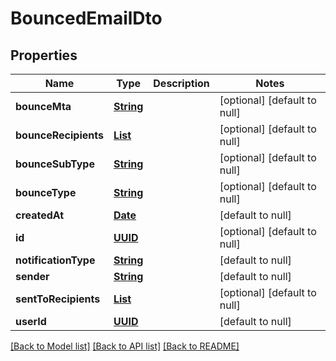 # BouncedEmailDto
## Properties

Name | Type | Description | Notes
------------ | ------------- | ------------- | -------------
**bounceMta** | [**String**](string) |  | [optional] [default to null]
**bounceRecipients** | [**List**](string) |  | [optional] [default to null]
**bounceSubType** | [**String**](string) |  | [optional] [default to null]
**bounceType** | [**String**](string) |  | [optional] [default to null]
**createdAt** | [**Date**](DateTime) |  | [default to null]
**id** | [**UUID**](UUID) |  | [optional] [default to null]
**notificationType** | [**String**](string) |  | [default to null]
**sender** | [**String**](string) |  | [default to null]
**sentToRecipients** | [**List**](string) |  | [optional] [default to null]
**userId** | [**UUID**](UUID) |  | [default to null]

[[Back to Model list]](../README#documentation-for-models) [[Back to API list]](../README#documentation-for-api-endpoints) [[Back to README]](../README)

